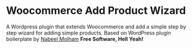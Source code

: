 # Woocommerce Add Product Wizard
  		  
A Wordpress plugin that extends Woocommerce and add a simple step by step wizard for adding simple products. Based on WordPress plugin boilerplate by [Nabeel Molham]
**Free Software, Hell Yeah!**
  
 [Nabeel Molham]: <http://nabeel.molham.me>		 